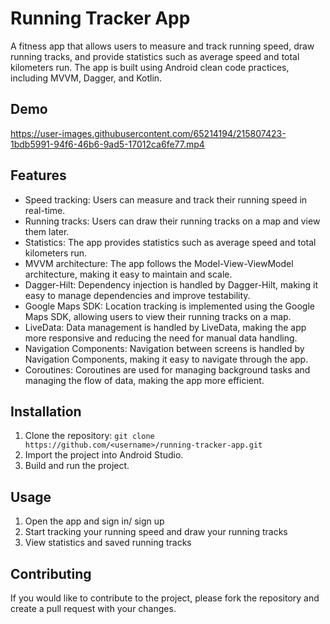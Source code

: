 # Running Tracker App

A fitness app that allows users to measure and track running speed, draw running tracks, and provide statistics such as average speed and total kilometers run. The app is built using Android clean code practices, including MVVM, Dagger, and Kotlin.

## Demo

https://user-images.githubusercontent.com/65214194/215807423-1bdb5991-94f6-46b6-9ad5-17012ca6fe77.mp4

## Features
- Speed tracking: Users can measure and track their running speed in real-time.
- Running tracks: Users can draw their running tracks on a map and view them later.
- Statistics: The app provides statistics such as average speed and total kilometers run.
- MVVM architecture: The app follows the Model-View-ViewModel architecture, making it easy to maintain and scale.
- Dagger-Hilt: Dependency injection is handled by Dagger-Hilt, making it easy to manage dependencies and improve testability.
- Google Maps SDK: Location tracking is implemented using the Google Maps SDK, allowing users to view their running tracks on a map.
- LiveData: Data management is handled by LiveData, making the app more responsive and reducing the need for manual data handling.
- Navigation Components: Navigation between screens is handled by Navigation Components, making it easy to navigate through the app.
- Coroutines: Coroutines are used for managing background tasks and managing the flow of data, making the app more efficient.

## Installation
1. Clone the repository: `git clone https://github.com/<username>/running-tracker-app.git`
2. Import the project into Android Studio.
3. Build and run the project.

## Usage
1. Open the app and sign in/ sign up
2. Start tracking your running speed and draw your running tracks
3. View statistics and saved running tracks

## Contributing
If you would like to contribute to the project, please fork the repository and create a pull request with your changes.
